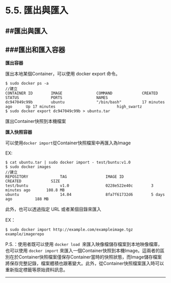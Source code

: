 # 5.5. 匯出與匯入

##匯出與匯入
---
###匯出和匯入容器
---

**匯出容器**

匯出本地某個Container，可以使用 docker export 命令。

```
$ sudo docker ps -a
//建立
CONTAINER ID        IMAGE               COMMAND             CREATED             STATUS              PORTS               NAMES
dc947049c99b        ubuntu              "/bin/bash"         17 minutes ago      Up 17 minutes                           high_swartz
$ sudo docker export dc947049c99b > ubuntu.tar
```
匯出Container快照到本機檔案

**匯入快照容器**

可以使用```docker import```從Container快照檔案中再匯入為Image

EX:

```
$ cat ubuntu.tar | sudo docker import - test/buntu:v1.0
$ sudo docker images
//建立
REPOSITORY              TAG                 IMAGE ID            CREATED             SIZE
test/buntu              v1.0                0228e522e40c        3 minutes ago       108.8 MB
ubuntu                  14.04               8fa7f61732d6        5 days ago          188 MB
```
此外，也可以透過指定 URL 或者某個目錄來匯入

EX：

```
$ sudo docker import http://example.com/exampleimage.tgz example/imagerepo
```
P.S.：使用者既可以使用 ```docker load ```來匯入映像檔儲存檔案到本地映像檔庫，也可以使用 ```docker import``` 來匯入一個Container快照到本機Image。這兩者的區別在於Container快照檔案僅保存Container當時的快照狀態，而Image儲存檔案將保存完整記錄，檔案體積也跟著變大。此外，從Container快照檔案匯入時可以重新指定標籤等原始資料訊息。

---